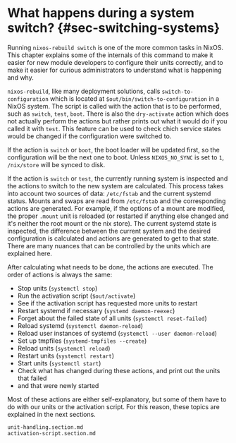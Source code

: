 # What happens during a system switch? {#sec-switching-systems}

Running `nixos-rebuild switch` is one of the more common tasks in NixOS.
This chapter explains some of the internals of this command to make it easier
for new module developers to configure their units correctly, and to make it
easier for curious administrators to understand what is happening and why.

`nixos-rebuild`, like many deployment solutions, calls `switch-to-configuration`
which is located at `$out/bin/switch-to-configuration` in a NixOS system. The
script is called with the action that is to be performed, such as `switch`, `test`,
`boot`. There is also the `dry-activate` action which does not actually perform
the actions but rather prints out what it would do if you called it with `test`.
This feature can be used to check chich service states would be changed if the
configuration were switched to.

If the action is `switch` or `boot`, the boot loader will be updated first, so the
configuration will be the next one to boot. Unless `NIXOS_NO_SYNC` is set to
`1`, `/nix/store` will be synced to disk.

If the action is `switch` or `test`, the currently running system is inspected
and the actions to switch to the new system are calculated. This process takes
into account two sources of data: `/etc/fstab` and the current systemd status.
Mounts and swaps are read from `/etc/fstab` and the corresponding actions are
generated. For example, if the options of a mount are modified, the proper `.mount`
unit is reloaded (or restarted if anything else changed and it's neither the root
mount or the nix store). The current systemd state is inspected, the difference
between the current system and the desired configuration is calculated and
actions are generated to get to that state. There are many nuances that can
be controlled by the units which are explained here.

After calculating what needs to be done, the actions are executed. The order
of actions is always the same:
- Stop units (`systemctl stop`)
- Run the activation script (`$out/activate`)
- See if the activation script has requested more units to restart
- Restart systemd if necessary (`systemd daemon-reexec`)
- Forget about the failed state of all units (`systemctl reset-failed`)
- Reload systemd (`systemctl daemon-reload`)
- Reload user instances of systemd (`systemctl --user daemon-reload`)
- Set up tmpfiles (`systemd-tmpfiles --create`)
- Reload units (`systemctl reload`)
- Restart units (`systemctl restart`)
- Start units (`systemctl start`)
- Check what has changed during these actions, and print out the units that failed
- and that were newly started

Most of these actions are either self-explanatory, but some of them have to do
with our units or the activation script. For this reason, these topics are
explained in the next sections.

```{=include=} sections
unit-handling.section.md
activation-script.section.md
```
